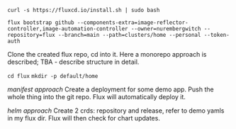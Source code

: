 ` curl -s https://fluxcd.io/install.sh | sudo bash `

` flux bootstrap github --components-extra=image-reflector-controller,image-automation-controller --owner=nurembergwitch --repository=flux --branch=main --path=clusters/home --personal --token-auth `

Clone the created flux repo, cd into it. Here a monorepo approach is described; TBA - describe structure in detail.

` cd flux `
` mkdir -p default/home `

*manifest approach* Create a deployment for some demo app. Push the whole thing into the git repo. Flux will automatically deploy it. 

*helm approach* 
Create 2 crds: repository and release, refer to demo yamls in my flux dir. Flux will then check for chart updates.